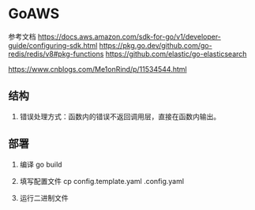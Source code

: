 # GoAWS
参考文档
https://docs.aws.amazon.com/sdk-for-go/v1/developer-guide/configuring-sdk.html
https://pkg.go.dev/github.com/go-redis/redis/v8#pkg-functions
https://github.com/elastic/go-elasticsearch

https://www.cnblogs.com/Me1onRind/p/11534544.html

## 结构
1. 错误处理方式：函数内的错误不返回调用层，直接在函数内输出。


## 部署
1. 编译
go build

2. 填写配置文件
cp config.template.yaml .config.yaml

3. 运行二进制文件